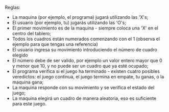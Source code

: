 Reglas:
- La maquina (por ejemplo, el programa) jugará utilizando las 'X's;
- El usuario (por ejemplo, tu) jugarás utilizando las 'O's;
- El primer movimiento es de la maquina - siempre coloca una 'X' en el centro del tablero;
- Todos los cuadros están numerados comenzando con el 1 (observa el ejemplo para que tengas una referencia)
- El usuario ingresa su movimiento introduciendo el número de cuadro elegido
- El número debe de ser valido, por ejemplo un valor entero mayor que 0 y menor que 10, y no puede ser un cuadro que ya esté ocupado;
- El programa verifica si el juego ha terminado - existen cuatro posibles veredictos: el juego continua, el juego termina en empate, tu ganas, o la maquina gana;
- La maquina responde con su movimiento y se verifica el estado del juego;
- La maquina elegirá un cuadro de manera aleatoria, eso es suficiente para este juego.
